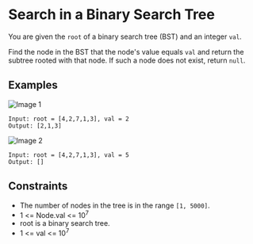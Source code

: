 # Search in a Binary Search Tree
You are given the `root` of a binary search tree (BST) and an integer `val`.

Find the node in the BST that the node's value equals `val` and return the subtree rooted with that node. If such a node does not exist, return `null`.

## Examples
![Image 1](https://assets.leetcode.com/uploads/2021/01/12/tree1.jpg)
```
Input: root = [4,2,7,1,3], val = 2
Output: [2,1,3]
```
![Image 2](https://assets.leetcode.com/uploads/2021/01/12/tree2.jpg)
```
Input: root = [4,2,7,1,3], val = 5
Output: []
```

## Constraints
* The number of nodes in the tree is in the range `[1, 5000]`.
* 1 <= Node.val <= 10<sup>7</sup>
* root is a binary search tree.
* 1 <= val <= 10<sup>7</sup>
